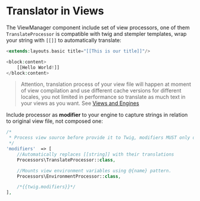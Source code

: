 # Translator in Views
The ViewManager component include set of view processors, one of them `TranslateProcessor` is compatible
with twig and stempler templates, wrap your string with `[[]]` to automatically translate:

```php
<extends:layouts.basic title="[[This is our title]]"/>

<block:content>
    [[Hello World!]]
</block:content>
```

> Attention, translation process of your view file will happen at moment of view compilation and use different cache versions for different locales, you not limited in performance so translate as much text in your views as you want. See [Views and Engines](/views/overview.md)

Include processor as **modifier** to your engine to capture strings in relation to original view file,
not composed one:

```php
/*
 * Process view source before provide it to Twig, modifiers MUST only depend on view enviroment. 
 */
'modifiers'  => [
    //Automatically replaces [[string]] with their translations
    Processors\TranslateProcessor::class,

    //Mounts view environment variables using @{name} pattern.
    Processors\EnvironmentProcessor::class,

    /*{{twig.modifiers}}*/
],
```
